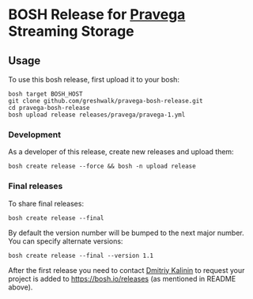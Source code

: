 # BOSH Release for [Pravega](http://pravega.io) Streaming Storage

## Usage

To use this bosh release, first upload it to your bosh:

```
bosh target BOSH_HOST
git clone github.com/greshwalk/pravega-bosh-release.git
cd pravega-bosh-release
bosh upload release releases/pravega/pravega-1.yml
```

### Development

As a developer of this release, create new releases and upload them:

```
bosh create release --force && bosh -n upload release
```

### Final releases

To share final releases:

```
bosh create release --final
```

By default the version number will be bumped to the next major number. You can specify alternate versions:


```
bosh create release --final --version 1.1
```

After the first release you need to contact [Dmitriy Kalinin](mailto://dkalinin@pivotal.io) to request your project is added to https://bosh.io/releases (as mentioned in README above).
